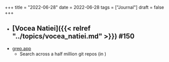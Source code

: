 +++
title = "2022-06-28"
date = 2022-06-28
tags = ["Journal"]
draft = false
+++

-   [Vocea Natiei]({{< relref "../topics/vocea_natiei.md" >}}) #150
    -
-   [grep.app](https://grep.app)
    -   Search across a half million git repos (in )
